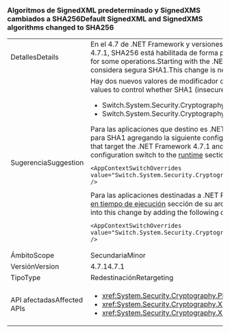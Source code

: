 ### <a name="default-signedxml-and-signedxms-algorithms-changed-to-sha256"></a><span data-ttu-id="dcb26-101">Algoritmos de SignedXML predeterminado y SignedXMS cambiados a SHA256</span><span class="sxs-lookup"><span data-stu-id="dcb26-101">Default SignedXML and SignedXMS algorithms changed to SHA256</span></span>

|   |   |
|---|---|
|<span data-ttu-id="dcb26-102">Detalles</span><span class="sxs-lookup"><span data-stu-id="dcb26-102">Details</span></span>|<span data-ttu-id="dcb26-103">En el 4.7 de .NET Framework y versiones anteriores, SignedXML y SignedCMS predeterminado para SHA1 para algunas operaciones. A partir de .NET Framework 4.7.1, SHA256 está habilitada de forma predeterminada para estas operaciones.</span><span class="sxs-lookup"><span data-stu-id="dcb26-103">In the .NET Framework 4.7 and earlier, SignedXML and SignedCMS default to SHA1 for some operations.Starting with the .NET Framework 4.7.1, SHA256 is enabled by default for these operations.</span></span> <span data-ttu-id="dcb26-104">Este cambio es necesario porque ya no se considera segura SHA1.</span><span class="sxs-lookup"><span data-stu-id="dcb26-104">This change is necessary because SHA1 is no longer considered to be secure.</span></span>|
|<span data-ttu-id="dcb26-105">Sugerencia</span><span class="sxs-lookup"><span data-stu-id="dcb26-105">Suggestion</span></span>|<span data-ttu-id="dcb26-106">Hay dos nuevos valores de modificador de contexto para controlar si se utiliza SHA1 (no seguro) o SHA256 predeterminada:</span><span class="sxs-lookup"><span data-stu-id="dcb26-106">There are two new context switch values to control whether SHA1 (insecure) or SHA256 is used by default:</span></span><ul><li><span data-ttu-id="dcb26-107">Switch.System.Security.Cryptography.Xml.UseInsecureHashAlgorithms</span><span class="sxs-lookup"><span data-stu-id="dcb26-107">Switch.System.Security.Cryptography.Xml.UseInsecureHashAlgorithms</span></span></li><li><span data-ttu-id="dcb26-108">Switch.System.Security.Cryptography.Pkcs.UseInsecureHashAlgorithms</span><span class="sxs-lookup"><span data-stu-id="dcb26-108">Switch.System.Security.Cryptography.Pkcs.UseInsecureHashAlgorithms</span></span></li></ul><span data-ttu-id="dcb26-109">Para las aplicaciones que destino es .NET Framework 4.7.1 y versiones posteriores, si el uso de SHA256 es no deseado, puede restaurar el valor predeterminado para SHA1 agregando la siguiente configuración del conmutador para la [en tiempo de ejecución](~/docs/framework/configure-apps/file-schema/runtime/runtime-element.md) sección de la configuración de aplicaciones archivo:</span><span class="sxs-lookup"><span data-stu-id="dcb26-109">For applications that target the .NET Framework 4.7.1 and later versions, if the use of SHA256 is undesirable, you can restore the default to SHA1 by adding the following configuration switch to the [runtime](~/docs/framework/configure-apps/file-schema/runtime/runtime-element.md) section of your app config file:</span></span><pre><code class="language-xml">&lt;AppContextSwitchOverrides value=&quot;Switch.System.Security.Cryptography.Xml.UseInsecureHashAlgorithms=true;Switch.System.Security.Cryptography.Pkcs.UseInsecureHashAlgorithms=true&quot; /&gt;&#13;&#10;</code></pre><span data-ttu-id="dcb26-110">Para las aplicaciones destinadas a .NET Framework 4.7 y versiones anteriores, puede participar en este cambio agregando el siguiente cambio de configuración a la [en tiempo de ejecución](~/docs/framework/configure-apps/file-schema/runtime/runtime-element.md) sección de su archivo de configuración de aplicación:</span><span class="sxs-lookup"><span data-stu-id="dcb26-110">For applications that target the .NET Framework 4.7 and earlier versions, you can opt into this change by adding the following configuration switch to the [runtime](~/docs/framework/configure-apps/file-schema/runtime/runtime-element.md) section of your app config file:</span></span><pre><code class="language-xml">&lt;AppContextSwitchOverrides value=&quot;Switch.System.Security.Cryptography.Xml.UseInsecureHashAlgorithms=false;Switch.System.Security.Cryptography.Pkcs.UseInsecureHashAlgorithms=false&quot; /&gt;&#13;&#10;</code></pre>|
|<span data-ttu-id="dcb26-111">Ámbito</span><span class="sxs-lookup"><span data-stu-id="dcb26-111">Scope</span></span>|<span data-ttu-id="dcb26-112">Secundaria</span><span class="sxs-lookup"><span data-stu-id="dcb26-112">Minor</span></span>|
|<span data-ttu-id="dcb26-113">Versión</span><span class="sxs-lookup"><span data-stu-id="dcb26-113">Version</span></span>|<span data-ttu-id="dcb26-114">4.7.1</span><span class="sxs-lookup"><span data-stu-id="dcb26-114">4.7.1</span></span>|
|<span data-ttu-id="dcb26-115">Tipo</span><span class="sxs-lookup"><span data-stu-id="dcb26-115">Type</span></span>|<span data-ttu-id="dcb26-116">Redestinación</span><span class="sxs-lookup"><span data-stu-id="dcb26-116">Retargeting</span></span>|
|<span data-ttu-id="dcb26-117">API afectadas</span><span class="sxs-lookup"><span data-stu-id="dcb26-117">Affected APIs</span></span>|<ul><li><xref:System.Security.Cryptography.Pkcs.CmsSigner?displayProperty=nameWithType></li><li><xref:System.Security.Cryptography.Xml.SignedXml?displayProperty=nameWithType></li><li><xref:System.Security.Cryptography.Xml.Reference?displayProperty=nameWithType></li></ul>|

